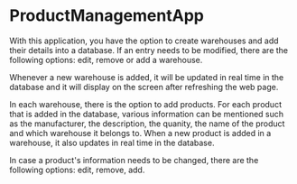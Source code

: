 # ProductManagementApp


With this application, you have the option to create warehouses and add their details into a database. If an entry needs to be modified, there are the following options: edit, remove or add a warehouse.

Whenever a new warehouse is added, it will be updated in real time in the database and it will display on the screen after refreshing the web page.

In each warehouse, there is the option to add products. For each product that is added in the database, various information can be mentioned such as the manufacturer, the description, the quanity, the name of the product and which warehouse it belongs to. When a new product is added in a warehouse, it also updates in real time in the database.

In case a product's information needs to be changed, there are the following options: edit, remove, add.

